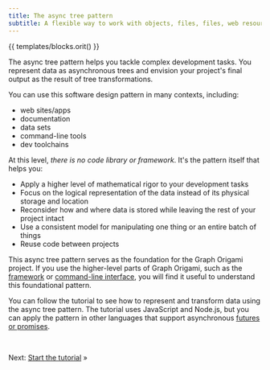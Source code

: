 ```yaml
---
title: The async tree pattern
subtitle: A flexible way to work with objects, files, files, web resources, and more
---
```


{{ templates/blocks.orit() }}

The async tree pattern helps you tackle complex development tasks. You represent data as asynchronous trees and envision your project's final output as the result of tree transformations.

You can use this software design pattern in many contexts, including:

- web sites/apps
- documentation
- data sets
- command-line tools
- dev toolchains

At this level, _there is no code library or framework_. It's the pattern itself that helps you:

- Apply a higher level of mathematical rigor to your development tasks
- Focus on the logical representation of the data instead of its physical storage and location
- Reconsider how and where data is stored while leaving the rest of your project intact
- Use a consistent model for manipulating one thing or an entire batch of things
- Reuse code between projects

This async tree pattern serves as the foundation for the Graph Origami project. If you use the higher-level parts of Graph Origami, such as the [framework](/framework/) or [command-line interface](/cli/), you will find it useful to understand this foundational pattern.

You can follow the tutorial to see how to represent and transform data using the async tree pattern. The tutorial uses JavaScript and Node.js, but you can apply the pattern in other languages that support asynchronous [futures or promises](https://en.wikipedia.org/wiki/Futures_and_promises).

&nbsp;

Next: [Start the tutorial](start.html) »
